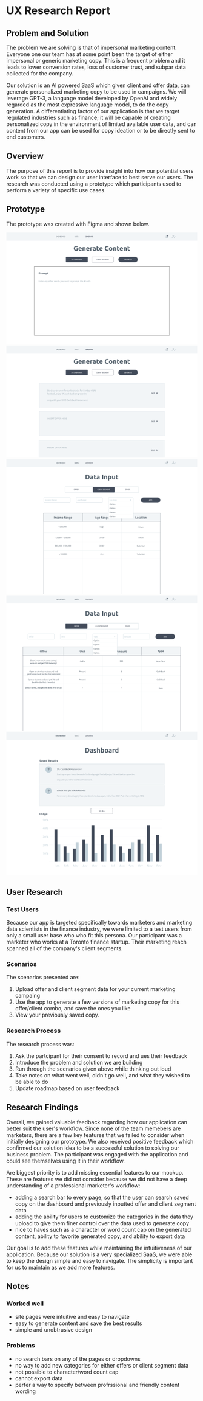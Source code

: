 # UX Research Report

## Problem and Solution

The problem we are solving is that of impersonal marketing content. Everyone one our team has at some point been the target of either impersonal or generic marketing copy. This is a frequent problem and it leads to lower conversion rates, loss of customer trust, and subpar data collected for the company.

Our solution is an AI powered SaaS which given client and offer data, can generate personalized marketing copy to be used in campaigns. We will leverage GPT-3, a language model developed by OpenAI and widely regarded as the most expressive language model, to do the copy generation. A differentiating factor of our application is that we target regulated industries such as finance; it will be capable of creating personalized copy in the environment of limited available user data, and can content from our app can be used for copy ideation or to be directly sent to end customers.

## Overview

The purpose of this report is to provide insight into how our potential users work so that we can design our user interface to best serve our users. The research was conducted using a prototype which participants used to perform a variety of specific use cases.

## Prototype

The prototype was created with Figma and shown below.

![Content Generation Prompt](content_generation_prompt.png)
![Content Generation Results](content_generation_results.png)
![Data Input Client](data_input_client.png)
![Data Input Offer](data_input_offer.png)
![Dashboard](dashboard.png)

## User Research

### Test Users

Because our app is targeted specifically towards marketers and marketing data scientists in the finance industry, we were limited to a test users from only a small user base who who fit this persona. Our participant was a marketer who works at a Toronto finance startup. Their marketing reach spanned all of the company's client segments.

### Scenarios

The scenarios presented are:

1. Upload offer and client segment data for your current marketing campaing
2. Use the app to generate a few versions of marketing copy for this offer/client combo, and save the ones you like
3. View your previously saved copy.

### Research Process

The research process was:

1. Ask the partcipant for their consent to record and ues their feedback
2. Introduce the problem and solution we are building
3. Run through the scenarios given above while thinking out loud
4. Take notes on what went well, didn't go well, and what they wished to be able to do
5. Update roadmap based on user feedback

## Research Findings

Overall, we gained valuable feedback regarding how our application can better suit the user's workflow. Since none of the team memebers are marketers, there are a few key features that we failed to consider when initially designing our prototype. We also received positive feedback which confirmed our solution idea to be a successful solution to solving our business problem. The participant was engaged with the application and could see themselves using it in their workflow.

Are biggest priority is to add missing essential features to our mockup. These are features we did not consider because we did not have a deep understanding of a professional marketer's workflow:

- adding a search bar to every page, so that the user can search saved copy on the dashboard and previously inputted offer and client segment data
- adding the ability for users to customize the categories in the data they upload to give them finer control over the data used to generate copy
- nice to haves such as a character or word count cap on the generated content, ability to favorite generated copy, and ability to export data

Our goal is to add these features while maintaining the intuitiveness of our application. Because our solution is a very specialized SaaS, we were able to keep the design simple and easy to navigate. The simplicity is important for us to maintain as we add more features.

## Notes

### Worked well

- site pages were intuitive and easy to navigate
- easy to generate content and save the best results
- simple and unobtrusive design

### Problems

- no search bars on any of the pages or dropdowns
- no way to add new categories for either offers or client segment data
- not possible to character/word count cap
- cannot export data
- perfer a way to specify between profrssional and friendly content wording
